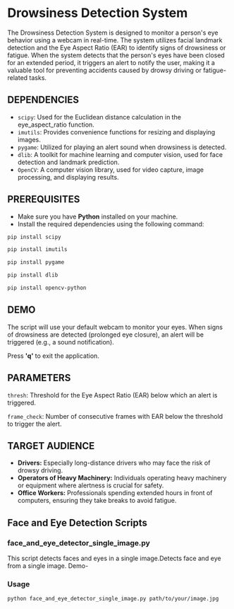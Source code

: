 
# Drowsiness Detection System

The Drowsiness Detection System is designed to monitor a person's eye behavior using a webcam in real-time. The system utilizes facial landmark detection and the Eye Aspect Ratio (EAR) to identify signs of drowsiness or fatigue. When the system detects that the person's eyes have been closed for an extended period, it triggers an alert to notify the user, making it a valuable tool for preventing accidents caused by drowsy driving or fatigue-related tasks.


## DEPENDENCIES 
- `scipy`: Used for the Euclidean distance calculation in the eye_aspect_ratio function.
- `imutils`: Provides convenience functions for resizing and displaying images.
- `pygame`: Utilized for playing an alert sound when drowsiness is detected.
- `dlib`: A toolkit for machine learning and computer vision, used for face detection and landmark prediction.
- `OpenCV`: A computer vision library, used for video capture, image processing, and displaying results.

## PREREQUISITES 
- Make sure you have **Python** installed on your machine.
- Install the required dependencies using the following command: 
```bash
pip install scipy

pip install imutils

pip install pygame

pip install dlib

pip install opencv-python
```

## DEMO

The script will use your default webcam to monitor your eyes.
When signs of drowsiness are detected (prolonged eye closure), an alert will be triggered (e.g., a sound notification).

Press **'q'** to exit the application.
## PARAMETERS

`thresh`: Threshold for the Eye Aspect Ratio (EAR) below which an alert is triggered.

`frame_check`: Number of consecutive frames with EAR below the threshold to trigger the alert.
## TARGET AUDIENCE 

- **Drivers:** Especially long-distance drivers who may face the risk of drowsy driving.
- **Operators of Heavy Machinery:** Individuals operating heavy machinery or equipment where alertness is crucial for safety.
- **Office Workers:** Professionals spending extended hours in front of computers, ensuring they take breaks to avoid fatigue.

## Face and Eye Detection Scripts

### face_and_eye_detector_single_image.py
This script detects faces and eyes in a single image.Detects face and eye from a single image. Demo-

### Usage
```bash
python face_and_eye_detector_single_image.py path/to/your/image.jpg
